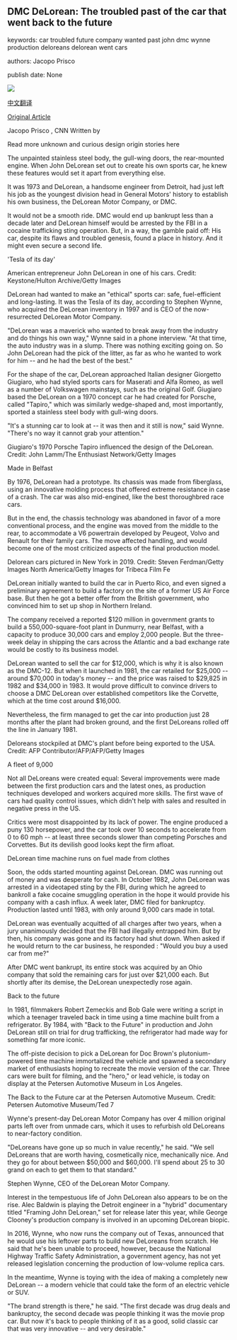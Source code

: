 ## DMC DeLorean: The troubled past of the car that went back to the future

keywords: car troubled future company wanted past john dmc wynne production deloreans delorean went cars

authors: Jacopo Prisco

publish date: None

![](https://cdn.cnn.com/cnnnext/dam/assets/190509154908-delorean1b-super-tease.jpg)

[中文翻译](DMC%20DeLorean%3A%20The%20troubled%20past%20of%20the%20car%20that%20went%20back%20to%20the%20future_zh.md)

[Original Article](https://edition.cnn.com/style/article/dmc-delorean/index.html)

Jacopo Prisco , CNN Written by

Read more unknown and curious design origin stories here

The unpainted stainless steel body, the gull-wing doors, the rear-mounted engine. When John DeLorean set out to create his own sports car, he knew these features would set it apart from everything else.

It was 1973 and DeLorean, a handsome engineer from Detroit, had just left his job as the youngest division head in General Motors' history to establish his own business, the DeLorean Motor Company, or DMC.

It would not be a smooth ride. DMC would end up bankrupt less than a decade later and DeLorean himself would be arrested by the FBI in a cocaine trafficking sting operation. But, in a way, the gamble paid off: His car, despite its flaws and troubled genesis, found a place in history. And it might even secure a second life.

'Tesla of its day'

American entrepreneur John DeLorean in one of his cars. Credit: Keystone/Hulton Archive/Getty Images

DeLorean had wanted to make an "ethical" sports car: safe, fuel-efficient and long-lasting. It was the Tesla of its day, according to Stephen Wynne, who acquired the DeLorean inventory in 1997 and is CEO of the now-resurrected DeLorean Motor Company.

"DeLorean was a maverick who wanted to break away from the industry and do things his own way," Wynne said in a phone interview. "At that time, the auto industry was in a slump. There was nothing exciting going on. So John DeLorean had the pick of the litter, as far as who he wanted to work for him -- and he had the best of the best."

For the shape of the car, DeLorean approached Italian designer Giorgetto Giugiaro, who had styled sports cars for Maserati and Alfa Romeo, as well as a number of Volkswagen mainstays, such as the original Golf. Giugiaro based the DeLorean on a 1970 concept car he had created for Porsche, called "Tapiro," which was similarly wedge-shaped and, most importantly, sported a stainless steel body with gull-wing doors.

"It's a stunning car to look at -- it was then and it still is now," said Wynne. "There's no way it cannot grab your attention."

Giugiaro's 1970 Porsche Tapiro influenced the design of the DeLorean. Credit: John Lamm/The Enthusiast Network/Getty Images

Made in Belfast

By 1976, DeLorean had a prototype. Its chassis was made from fiberglass, using an innovative molding process that offered extreme resistance in case of a crash. The car was also mid-engined, like the best thoroughbred race cars.

But in the end, the chassis technology was abandoned in favor of a more conventional process, and the engine was moved from the middle to the rear, to accommodate a V6 powertrain developed by Peugeot, Volvo and Renault for their family cars. The move affected handling, and would become one of the most criticized aspects of the final production model.

Delorean cars pictured in New York in 2019. Credit: Steven Ferdman/Getty Images North America/Getty Images for Tribeca Film Fe

DeLorean initially wanted to build the car in Puerto Rico, and even signed a preliminary agreement to build a factory on the site of a former US Air Force base. But then he got a better offer from the British government, who convinced him to set up shop in Northern Ireland.

The company received a reported $120 million in government grants to build a 550,000-square-foot plant in Dunmurry, near Belfast, with a capacity to produce 30,000 cars and employ 2,000 people. But the three-week delay in shipping the cars across the Atlantic and a bad exchange rate would be costly to its business model.

DeLorean wanted to sell the car for $12,000, which is why it is also known as the DMC-12. But when it launched in 1981, the car retailed for $25,000 -- around $70,000 in today's money -- and the price was raised to $29,825 in 1982 and $34,000 in 1983. It would prove difficult to convince drivers to choose a DMC DeLorean over established competitors like the Corvette, which at the time cost around $16,000.

Nevertheless, the firm managed to get the car into production just 28 months after the plant had broken ground, and the first DeLoreans rolled off the line in January 1981.

Deloreans stockpiled at DMC's plant before being exported to the USA. Credit: AFP Contributor/AFP/AFP/Getty Images

A fleet of 9,000

Not all DeLoreans were created equal: Several improvements were made between the first production cars and the latest ones, as production techniques developed and workers acquired more skills. The first wave of cars had quality control issues, which didn't help with sales and resulted in negative press in the US.

Critics were most disappointed by its lack of power. The engine produced a puny 130 horsepower, and the car took over 10 seconds to accelerate from 0 to 60 mph -- at least three seconds slower than competing Porsches and Corvettes. But its devilish good looks kept the firm afloat.

DeLorean time machine runs on fuel made from clothes

Soon, the odds started mounting against DeLorean. DMC was running out of money and was desperate for cash. In October 1982, John DeLorean was arrested in a videotaped sting by the FBI, during which he agreed to bankroll a fake cocaine smuggling operation in the hope it would provide his company with a cash influx. A week later, DMC filed for bankruptcy. Production lasted until 1983, with only around 9,000 cars made in total.

DeLorean was eventually acquitted of all charges after two years, when a jury unanimously decided that the FBI had illegally entrapped him. But by then, his company was gone and its factory had shut down. When asked if he would return to the car business, he responded : "Would you buy a used car from me?"

After DMC went bankrupt, its entire stock was acquired by an Ohio company that sold the remaining cars for just over $21,000 each. But shortly after its demise, the DeLorean unexpectedly rose again.

Back to the future

In 1981, filmmakers Robert Zemeckis and Bob Gale were writing a script in which a teenager traveled back in time using a time machine built from a refrigerator. By 1984, with "Back to the Future" in production and John DeLorean still on trial for drug trafficking, the refrigerator had made way for something far more iconic.

The off-piste decision to pick a DeLorean for Doc Brown's plutonium-powered time machine immortalized the vehicle and spawned a secondary market of enthusiasts hoping to recreate the movie version of the car. Three cars were built for filming, and the "hero," or lead vehicle, is today on display at the Petersen Automotive Museum in Los Angeles.

The Back to the Future car at the Petersen Automotive Museum. Credit: Petersen Automotive Museum/Ted 7

Wynne's present-day DeLorean Motor Company has over 4 million original parts left over from unmade cars, which it uses to refurbish old DeLoreans to near-factory condition.

"DeLoreans have gone up so much in value recently," he said. "We sell DeLoreans that are worth having, cosmetically nice, mechanically nice. And they go for about between $50,000 and $60,000. I'll spend about 25 to 30 grand on each to get them to that standard."

Stephen Wynne, CEO of the DeLorean Motor Company.

Interest in the tempestuous life of John DeLorean also appears to be on the rise. Alec Baldwin is playing the Detroit engineer in a "hybrid" documentary titled "Framing John DeLorean," set for release later this year, while George Clooney's production company is involved in an upcoming DeLorean biopic.

In 2016, Wynne, who now runs the company out of Texas, announced that he would use his leftover parts to build new DeLoreans from scratch. He said that he's been unable to proceed, however, because the National Highway Traffic Safety Administration, a government agency, has not yet released legislation concerning the production of low-volume replica cars.

In the meantime, Wynne is toying with the idea of making a completely new DeLorean -- a modern vehicle that could take the form of an electric vehicle or SUV.

"The brand strength is there," he said. "The first decade was drug deals and bankruptcy, the second decade was people thinking it was the movie prop car. But now it's back to people thinking of it as a good, solid classic car that was very innovative -- and very desirable."